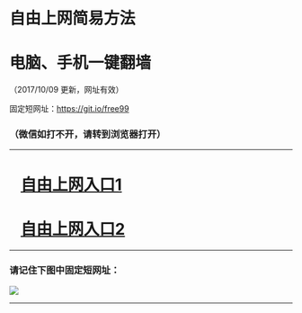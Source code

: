 ﻿# 自由上网简易方法

# 电脑、手机一键翻墙

（2017/10/09 更新，网址有效）

固定短网址：https://git.io/free99

### （微信如打不开，请转到浏览器打开）


***





# &nbsp;&nbsp; <a href="http://ft560019769.fwq-tz-1001.info/fwqtz01.html?t=100900125298 " target="_blank">自由上网入口1</a>
# &nbsp;&nbsp; <a href="http://ft2714221133.fwq-tz-1002.info/fwqtz02.html?t=100900120711 " target="_blank">自由上网入口2</a>
***

### 请记住下图中固定短网址：

<img src="https://s3-us-west-2.amazonaws.com/fwq-1001/yjfq-20170905okok.png" /> 


***

